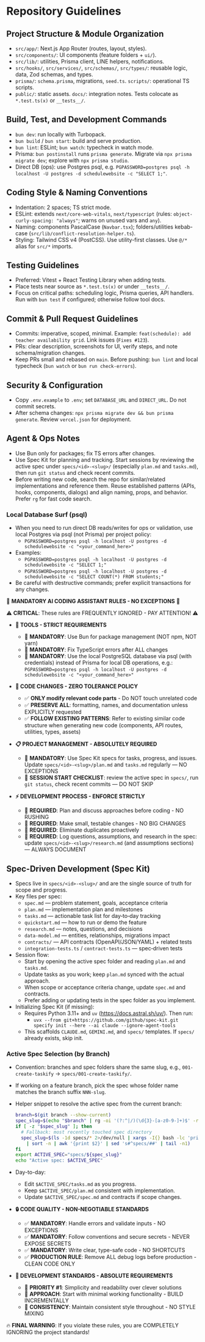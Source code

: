# Repository Guidelines

## Project Structure & Module Organization
- `src/app/`: Next.js App Router (routes, layout, styles).
- `src/components/`: UI components (feature folders + `ui/`).
- `src/lib/`: utilities, Prisma client, LINE helpers, notifications.
- `src/hooks/`, `src/services/`, `src/schemas/`, `src/types/`: reusable logic, data, Zod schemas, and types.
- `prisma/`: `schema.prisma`, migrations, `seed.ts`. `scripts/`: operational TS scripts.
- `public/`: static assets. `docs/`: integration notes. Tests colocate as `*.test.ts(x)` or `__tests__/`.

## Build, Test, and Development Commands
- `bun dev`: run locally with Turbopack.
- `bun build` / `bun start`: build and serve production.
- `bun lint`: ESLint; `bun watch`: typecheck in watch mode.
- Prisma: `bun postinstall` runs `prisma generate`. Migrate via `npx prisma migrate dev`; explore with `npx prisma studio`.
- Direct DB (ops): use Postgres psql, e.g. `PGPASSWORD=postgres psql -h localhost -U postgres -d schedulewebsite -c "SELECT 1;"`.

## Coding Style & Naming Conventions
- Indentation: 2 spaces; TS strict mode.
- ESLint: extends `next/core-web-vitals`, `next/typescript` (rules: `object-curly-spacing: "always"`; warns on unused vars and `any`).
- Naming: components PascalCase (`Navbar.tsx`); folders/utilities kebab-case (`src/lib/conflict-resolution-helper.ts`).
- Styling: Tailwind CSS v4 (PostCSS). Use utility-first classes. Use `@/*` alias for `src/*` imports.

## Testing Guidelines
- Preferred: Vitest + React Testing Library when adding tests.
- Place tests near source as `*.test.ts(x)` or under `__tests__/`.
- Focus on critical paths: scheduling logic, Prisma queries, API handlers. Run with `bun test` if configured; otherwise follow tool docs.

## Commit & Pull Request Guidelines
- Commits: imperative, scoped, minimal. Example: `feat(schedule): add teacher availability grid`. Link issues (`Fixes #123`).
- PRs: clear description, screenshots for UI, verify steps, and note schema/migration changes.
- Keep PRs small and rebased on `main`. Before pushing: `bun lint` and local typecheck (`bun watch` or `bun run check-errors`).

## Security & Configuration
- Copy `.env.example` to `.env`; set `DATABASE_URL` and `DIRECT_URL`. Do not commit secrets.
- After schema changes: `npx prisma migrate dev && bun prisma generate`. Review `vercel.json` for deployment.

## Agent & Ops Notes
- Use Bun only for packages; fix TS errors after changes.
- Use Spec Kit for planning and tracking. Start sessions by reviewing the active spec under `specs/<id>-<slug>/` (especially `plan.md` and `tasks.md`), then run `git status` and check recent commits.
- Before writing new code, search the repo for similar/related implementations and reference them. Reuse established patterns (APIs, hooks, components, dialogs) and align naming, props, and behavior. Prefer `rg` for fast code search.

### Local Database Surf (psql)
- When you need to run direct DB reads/writes for ops or validation, use local Postgres via psql (not Prisma) per project policy:
  - `PGPASSWORD=postgres psql -h localhost -U postgres -d schedulewebsite -c "<your_command_here>"`
- Examples:
  - `PGPASSWORD=postgres psql -h localhost -U postgres -d schedulewebsite -c "SELECT 1;"`
  - `PGPASSWORD=postgres psql -h localhost -U postgres -d schedulewebsite -c "SELECT COUNT(*) FROM students;"`
- Be careful with destructive commands; prefer explicit transactions for any changes.


🚨 **MANDATORY AI CODING ASSISTANT RULES - NO EXCEPTIONS** 🚨

⚠️ **CRITICAL**: These rules are FREQUENTLY IGNORED - PAY ATTENTION! ⚠️

- **🔧 TOOLS - STRICT REQUIREMENTS**

  - 🛑 **MANDATORY**: Use Bun for package management (NOT npm, NOT yarn)
  - 🛑 **MANDATORY**: Fix TypeScript errors after ALL changes
  - 🛑 **MANDATORY**: Use the local PostgreSQL database via psql (with credentials) instead of Prisma for local DB operations, e.g.: `PGPASSWORD=postgres psql -h localhost -U postgres -d schedulewebsite -c "<your_command_here>"`

- **📝 CODE CHANGES - ZERO TOLERANCE POLICY**

  - ✅ **ONLY modify relevant code parts** - Do NOT touch unrelated code
  - ✅ **PRESERVE ALL**: formatting, names, and documentation unless EXPLICITLY requested
  - ✅ **FOLLOW EXISTING PATTERNS**: Refer to existing similar code structure when generating new code (components, API routes, utilities, types, assets)

- **📋 PROJECT MANAGEMENT - ABSOLUTELY REQUIRED**

  - 🔴 **MANDATORY**: Use Spec Kit specs for tasks, progress, and issues. Update `specs/<id>-<slug>/plan.md` and `tasks.md` regularly — NO EXCEPTIONS
  - 🔴 **SESSION START CHECKLIST**: review the active spec in `specs/`, run `git status`, check recent commits — DO NOT SKIP

- **⚡ DEVELOPMENT PROCESS - ENFORCE STRICTLY**

  - 🛑 **REQUIRED**: Plan and discuss approaches before coding - NO RUSHING
  - 🛑 **REQUIRED**: Make small, testable changes - NO BIG CHANGES
  - 🛑 **REQUIRED**: Eliminate duplicates proactively
  - 🛑 **REQUIRED**: Log questions, assumptions, and research in the spec: update `specs/<id>-<slug>/research.md` (and assumptions sections) — ALWAYS DOCUMENT

## Spec-Driven Development (Spec Kit)
- Specs live in `specs/<id>-<slug>/` and are the single source of truth for scope and progress.
- Key files per spec:
  - `spec.md` — problem statement, goals, acceptance criteria
  - `plan.md` — implementation plan and milestones
  - `tasks.md` — actionable task list for day‑to‑day tracking
  - `quickstart.md` — how to run or demo the feature
  - `research.md` — notes, questions, and decisions
  - `data-model.md` — entities, relationships, migrations impact
  - `contracts/` — API contracts (OpenAPI/JSON/YAML) + related tests
  - `integration-tests.ts` / `contract-tests.ts` — spec‑driven tests
- Session flow:
  - Start by opening the active spec folder and reading `plan.md` and `tasks.md`.
  - Update tasks as you work; keep `plan.md` synced with the actual approach.
  - When scope or acceptance criteria change, update `spec.md` and contracts.
  - Prefer adding or updating tests in the spec folder as you implement.
- Initializing Spec Kit (if missing):
  - Requires Python 3.11+ and `uv` (https://docs.astral.sh/uv/). Then run:
    - `uvx --from git+https://github.com/github/spec-kit.git specify init --here --ai claude --ignore-agent-tools`
  - This scaffolds `CLAUDE.md`, `GEMINI.md`, and `specs/` templates. If `specs/` already exists, skip init.

### Active Spec Selection (by Branch)
- Convention: branches and spec folders share the same slug, e.g., `001-create-taskify` → `specs/001-create-taskify/`.
- If working on a feature branch, pick the spec whose folder name matches the branch suffix `NNN-slug`.
- Helper snippet to resolve the active spec from the current branch:
  ```bash
  branch=$(git branch --show-current)
  spec_slug=$(echo "$branch" | rg -oi '(?:^|/)(\d{3}-[a-z0-9-]+)$' -r '$1' | head -n1)
  if [ -z "$spec_slug" ]; then
    # Fallback: most recently touched spec directory
    spec_slug=$(ls -1d specs/* 2>/dev/null | xargs -I{} bash -lc 'printf "%T@ %s\n" $(stat -c %Y {}) {}' \
      | sort -n | awk '{print $2}' | sed 's#^specs/##' | tail -n1)
  fi
  export ACTIVE_SPEC="specs/${spec_slug}"
  echo "Active spec: $ACTIVE_SPEC"
  ```
- Day-to-day:
  - Edit `$ACTIVE_SPEC/tasks.md` as you progress.
  - Keep `$ACTIVE_SPEC/plan.md` consistent with implementation.
  - Update `$ACTIVE_SPEC/spec.md` and contracts if scope changes.

- **🔒 CODE QUALITY - NON-NEGOTIABLE STANDARDS**

  - ✅ **MANDATORY**: Handle errors and validate inputs - NO EXCEPTIONS
  - ✅ **MANDATORY**: Follow conventions and secure secrets - NEVER EXPOSE SECRETS
  - ✅ **MANDATORY**: Write clear, type-safe code - NO SHORTCUTS
  - ✅ **PRODUCTION RULE**: Remove ALL debug logs before production - CLEAN CODE ONLY

- **📐 DEVELOPMENT STANDARDS - ABSOLUTE REQUIREMENTS**
  - 🎯 **PRIORITY #1**: Simplicity and readability over clever solutions
  - 🎯 **APPROACH**: Start with minimal working functionality - BUILD INCREMENTALLY
  - 🎯 **CONSISTENCY**: Maintain consistent style throughout - NO STYLE MIXING

🔥 **FINAL WARNING**: If you violate these rules, you are COMPLETELY IGNORING the project standards!
